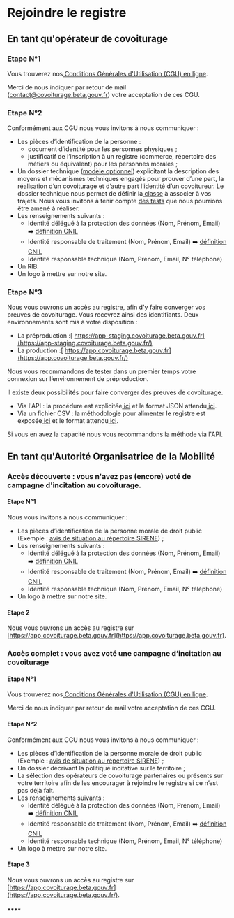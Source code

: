# Rejoindre le registre

## En tant qu'opérateur de covoiturage

### Etape N°1

Vous trouverez nos[ Conditions Générales d'Utilisation \(CGU\) en ligne](https://registre-preuve-de-covoiturage.gitbook.io/produit/cgu).

Merci de nous indiquer par retour de mail \(contact@covoiturage.beta.gouv.fr\) votre acceptation de ces CGU.

### Etape N°2

Conformément aux CGU nous vous invitons à nous communiquer :

* Les pièces d’identification de la personne :
  * document d’identité pour les personnes physiques ;
  * justificatif de l’inscription à un registre \(commerce, répertoire des métiers ou équivalent\) pour les personnes morales ; 
* Un dossier technique \([modèle optionnel](https://docs.google.com/document/d/1TAxFoJjywKWHsthGvknGZov-CvlL5l8f_KSnOtxjDAU/edit?usp=sharing)\) explicitant la description des moyens et mécanismes techniques engagés pour prouver d’une part, la réalisation d’un covoiturage et d’autre part l’identité d’un covoitureur. Le dossier technique nous permet de définir la[ classe](https://registre-preuve-de-covoiturage.gitbook.io/produit/specifications/classes-de-preuve-de-covoiturage) à associer à vos trajets. Nous vous invitons à tenir compte [des tests](https://docs.google.com/spreadsheets/d/1Mjp1KqQDBw3_7noW66oatN2WqpgCkY-9Ov7JFfbIZYA/edit#gid=0) que nous pourrions être amené à réaliser. 
* Les renseignements suivants :
  * Identité délégué à la protection des données \(Nom, Prénom, Email\) ➡️ [définition CNIL](https://www.cnil.fr/fr/definition/delegue-protection-donnees)
  * Identité responsable de traitement \(Nom, Prénom, Email\) ➡️ [définition CNIL](https://www.cnil.fr/fr/definition/responsable-de-traitement)
  * Identité responsable technique \(Nom, Prénom, Email, N° téléphone\)
* Un RIB.
* Un logo à mettre sur notre site.

### Etape N°3

Nous vous ouvrons un accès au registre, afin d'y faire converger vos preuves de covoiturage. Vous recevrez ainsi des identifiants. Deux environnements sont mis à votre disposition :

* La préproduction :[ https://app-staging.covoiturage.beta.gouv.fr](https://app-staging.covoiturage.beta.gouv.fr/)  
* La production :[ https://app.covoiturage.beta.gouv.fr](https://app.covoiturage.beta.gouv.fr/)

Nous vous recommandons de tester dans un premier temps votre connexion sur l’environnement de préproduction.

Il existe deux possibilités pour faire converger des preuves de covoiturage.

* Via l'API : la procédure est explicitée[ ici](https://registre-preuve-de-covoiturage.gitbook.io/produit/api/envoyer-des-trajets) et le format JSON attendu[ ici](https://registre-preuve-de-covoiturage.gitbook.io/produit/api/schema-json).
* Via un fichier CSV : la méthodologie pour alimenter le registre est exposée[ ici](https://registre-preuve-de-covoiturage.gitbook.io/produit/mode-demploi/alimenter-le-registre-via-des-tableurs) et le format attendu[ ici](https://registre-preuve-de-covoiturage.gitbook.io/produit/api/schema-csv).

Si vous en avez la capacité nous vous recommandons la méthode via l'API.

## En tant qu'Autorité Organisatrice de la Mobilité

### Accès découverte : vous n'avez pas \(encore\) voté de campagne d'incitation au covoiturage.

#### Etape N°1 

Nous vous invitons à nous communiquer : 

* Les pièces d’identification de la personne morale de droit public \(Exemple : [avis de situation au répertoire SIRENE](http://avis-situation-sirene.insee.fr/jsp/avis-formulaire.jsp)\) ; 
* Les renseignements suivants : 
  * Identité délégué à la protection des données \(Nom, Prénom, Email\) ➡️ [définition CNIL](https://www.cnil.fr/fr/definition/delegue-protection-donnees)
  * Identité responsable de traitement \(Nom, Prénom, Email\) ➡️ [définition CNIL](https://www.cnil.fr/fr/definition/responsable-de-traitement)
  * Identité responsable technique \(Nom, Prénom, Email, N° téléphone\)
* Un logo à mettre sur notre site.

#### Etape 2 

Nous vous ouvrons un accès au registre sur [https://app.covoiturage.beta.gouv.fr](https://app.covoiturage.beta.gouv.fr).

### Accès complet : vous avez voté une campagne d’incitation au covoiturage

#### Etape N°1

Vous trouverez nos[ Conditions Générales d'Utilisation \(CGU\) en ligne](https://registre-preuve-de-covoiturage.gitbook.io/produit/cgu).

Merci de nous indiquer par retour de mail votre acceptation de ces CGU.

#### Etape N°2

Conformément aux CGU nous vous invitons à nous communiquer :

* Les pièces d’identification de la personne morale de droit public \(Exemple : [avis de situation au répertoire SIRENE](http://avis-situation-sirene.insee.fr/jsp/avis-formulaire.jsp)\) ; 
* Un dossier décrivant la politique incitative sur le territoire ;
* La sélection des opérateurs de covoiturage partenaires ou présents sur votre territoire afin de les encourager à rejoindre le registre si ce n’est pas déjà fait. 
* Les renseignements suivants :
  * Identité délégué à la protection des données \(Nom, Prénom, Email\) ➡️ [définition CNIL](https://www.cnil.fr/fr/definition/delegue-protection-donnees)
  * Identité responsable de traitement \(Nom, Prénom, Email\) ➡️ [définition CNIL](https://www.cnil.fr/fr/definition/responsable-de-traitement)
  * Identité responsable technique \(Nom, Prénom, Email, N° téléphone\)
* Un logo à mettre sur notre site.

#### **Etape 3**

Nous vous ouvrons un accès au registre sur [https://app.covoiturage.beta.gouv.fr](https://app.covoiturage.beta.gouv.fr/).

#### \*\*\*\*


